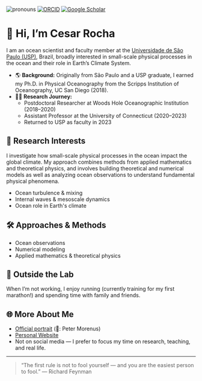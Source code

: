 ![pronouns](https://img.shields.io/static/v1?label=pronouns&message=he/him&color=red&style=flat-square)
[![ORCID](https://img.shields.io/static/v1?label=ORCID&message=0000-0001-5999-4917&color=green&style=flat-square&logo=orcid)](https://orcid.org/0000-0003-4063-5468)
[![Google Scholar](https://img.shields.io/static/v1?label=&message=Google%20Scholar&color=gray&style=flat-square&logo=google-scholar)](https://scholar.google.com/citations?user=wRu-wVUAAAAJ&hl=en&oi=ao)

# 👋 Hi, I’m Cesar Rocha

I am an ocean scientist and faculty member at the [Universidade de São Paulo (USP)](https://www5.usp.br/), Brazil, broadly interested in small-scale physical processes in the ocean and their role in Earth’s Climate System.

- 🌎 **Background:** Originally from São Paulo and a USP graduate, I earned my Ph.D. in Physical Oceanography from the Scripps Institution of Oceanography, UC San Diego (2018).
- 🧑‍🔬 **Research Journey:**  
  - Postdoctoral Researcher at Woods Hole Oceanographic Institution (2018–2020)  
  - Assistant Professor at the University of Connecticut (2020–2023)  
  - Returned to USP as faculty in 2023

## 🧭 Research Interests

I investigate how small-scale physical processes in the ocean impact the global climate. My approach combines methods from applied mathematics and theoretical physics, and involves building theoretical and numerical models as well as analyzing ocean observations to understand fundamental physical phenomena.

- Ocean turbulence & mixing
- Internal waves & mesoscale dynamics
- Ocean role in Earth's climate

## 🛠️ Approaches & Methods

- Ocean observations
- Numerical modeling
- Applied mathematics & theoretical physics

## 👟 Outside the Lab

When I’m not working, I enjoy running (currently training for my first marathon!) and spending time with family and friends.

## 🌐 More About Me
- [Official portrait](https://raw.githubusercontent.com/cesar-rocha/cesar-rocha.github.io/f201eec9c69608d73eccb5b95c1c33cb3904916c/assets/img/Rocha_OfficialPortrait_2022.JPG)          (📸: Peter Morenus)
- [Personal Website](https://cesar-rocha.github.io)  
- Not on social media — I prefer to focus my time on research, teaching, and real life.

---

> “The first rule is not to fool yourself — and you are the easiest person to fool.” — Richard Feynman

